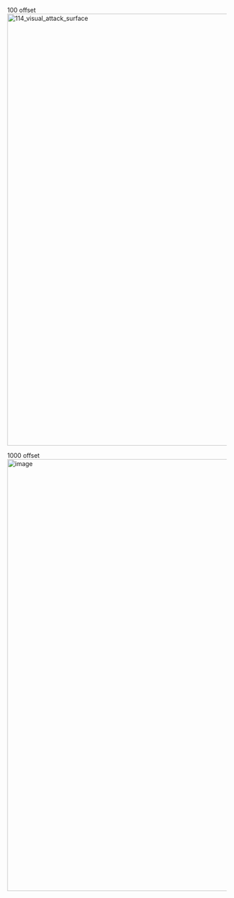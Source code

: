 100 offset
<img width="1778" height="992" alt="114_visual_attack_surface" src="https://github.com/user-attachments/assets/19bdc96b-afee-464e-bc9c-f5a75596b665" />

1000 offset
<img width="1778" height="992" alt="image" src="https://github.com/user-attachments/assets/1961bfc0-8733-4f7c-bd8b-4a5ac397cdc1" />
